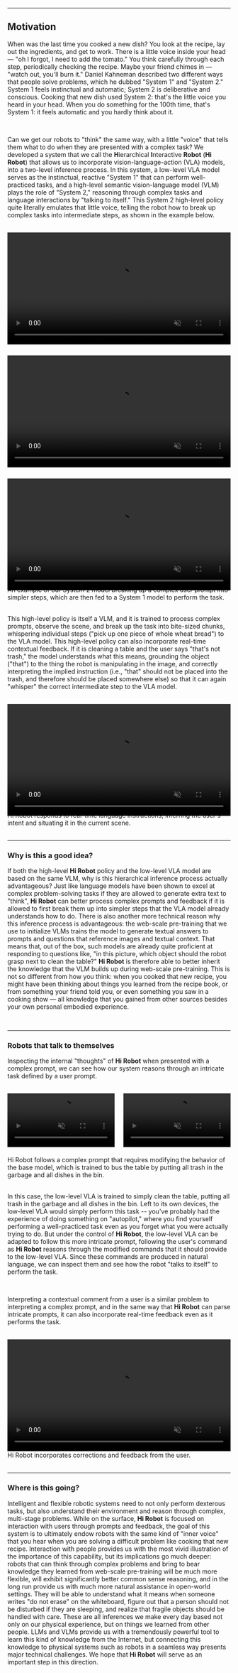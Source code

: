 
----

## Motivation

When was the last time you cooked a new dish? You look at the recipe, lay out the ingredients, and get to work. There is a little voice inside your head &mdash; "oh I forgot, I need to add the tomato." You think carefully through each step, periodically checking the recipe. Maybe your friend chimes in &mdash; "watch out, you'll burn it." Daniel Kahneman described two different ways that people solve problems, which he dubbed "System 1" and "System 2." System 1 feels instinctual and automatic; System 2 is deliberative and conscious. Cooking that new dish used System 2: that's the little voice you heard in your head. When you do something for the 100th time, that's System 1: it feels automatic and you hardly think about it.

<br>

Can we get our robots to "think" the same way, with a little "voice" that tells them what to do when they are presented with a complex task? We developed a system that we call the **H**ierarchical **I**nteractive **Robot** (**Hi Robot**) that allows us to incorporate vision-language-action (VLA) models, into a two-level inference process. In this system, a low-level VLA model serves as the instinctual, reactive "System 1" that can perform well-practiced tasks, and a high-level semantic vision-language model (VLM) plays the role of "System 2," reasoning through complex tasks and language interactions by "talking to itself." This System 2 high-level policy quite literally emulates that little voice, telling the robot how to break up complex tasks into intermediate steps, as shown in the example below.

<br>

<figure style="margin: 0; padding: 0;">
    <video width="100%" controls autoplay loop muted style="margin-bottom: 25px;">
        <source src="./video/video1_1.mp4" type="video/mp4">
    </video>
    <video width="100%" controls autoplay loop muted style="margin-bottom: 25px;">
        <source src="./video/video1_2.mp4" type="video/mp4">
    </video>
    <video width="100%" controls autoplay loop muted>
        <source src="./video/video1_3.mp4" type="video/mp4">
    </video>
    <figcaption class="imgcaption" style="margin-top: -10px;">An example of our System 2 model breaking up a complex user prompt into simpler steps, which are then fed to a System 1 model to perform the task.</figcaption>
</figure>

<br>

This high-level policy is itself a VLM, and it is trained to process complex prompts, observe the scene, and break up the task into bite-sized chunks, whispering individual steps ("pick up one piece of whole wheat bread") to the VLA model. This high-level policy can also incorporate real-time contextual feedback. If it is cleaning a table and the user says "that's not trash," the model understands what this means, grounding the object ("that") to the thing the robot is manipulating in the image, and correctly interpreting the implied instruction (i.e., "that" should not be placed into the trash, and therefore should be placed somewhere else) so that it can again "whisper" the correct intermediate step to the VLA model.

<br>

<figure style="margin: 0; padding: 0;">
    <video width="100%" controls autoplay loop muted>
        <source src="./video/video2.mp4" type="video/mp4">
    </video>
    <figcaption class="imgcaption" style="margin-top: -10px;">Hi Robot responds to real-time language instructions, inferring the user's intent and situating it in the current scene.</figcaption>
</figure>

<br>

----
### Why is this a good idea?

If both the high-level **Hi Robot** policy and the low-level VLA model are based on the same VLM, why is this hierarchical inference process actually advantageous? Just like language models have been shown to excel at complex problem-solving tasks if they are allowed to generate extra text to "think", **Hi Robot** can better process complex prompts and feedback if it is allowed to first break them up into simpler steps that the VLA model already understands how to do. There is also another more technical reason why this inference process is advantageous: the web-scale pre-training that we use to initialize VLMs trains the model to generate textual answers to prompts and questions that reference images and textual context. That means that, out of the box, such models are already quite proficient at responding to questions like, "in this picture, which object should the robot grasp next to clean the table?" **Hi Robot** is therefore able to better inherit the knowledge that the VLM builds up during web-scale pre-training. This is not so different from how you think: when you cooked that new recipe, you might have been thinking about things you learned from the recipe book, or from something your friend told you, or even something you saw in a cooking show &mdash; all knowledge that you gained from other sources besides your own personal embodied experience.

<br>

----
### Robots that talk to themselves

Inspecting the internal "thoughts" of **Hi Robot** when presented with a complex prompt, we can see how our system reasons through an intricate task defined by a user prompt.

<br>

<figure style="margin: 0; padding: 0;">
    <div style="display: flex; gap: 20px; margin-bottom: 20px;">
        <div style="flex: 1;">
            <figcaption class="imgcaption" style="margin-top: 0px;"></figcaption>
            <video width="100%" controls autoplay loop muted>
                <source src="./video/video3_left.mp4" type="video/mp4">
            </video>
        </div>
        <div style="flex: 1;">
            <figcaption class="imgcaption" style="margin-top: 0px;"></figcaption>
            <video width="100%" controls autoplay loop muted>
                <source src="./video/video3_right_2.mp4" type="video/mp4">
            </video>
        </div>
    </div>
    <figcaption class="imgcaption" style="margin-top: 0;">Hi Robot follows a complex prompt that requires modifying the behavior of the base model, which is trained to bus the table by putting all trash in the garbage and all dishes in the bin.</figcaption>
</figure>

<br>


In this case, the low-level VLA is trained to simply clean the table, putting all trash in the garbage and all dishes in the bin. Left to its own devices, the low-level VLA would simply perform this task -- you've probably had the experience of doing something on "autopilot," where you find yourself performing a well-practiced task even as you forget what you were actually trying to do. But under the control of **Hi Robot**, the low-level VLA can be adapted to follow this more intricate prompt, following the user's command as **Hi Robot** reasons through the modified commands that it should provide to the low-level VLA. Since these commands are produced in natural language, we can inspect them and see how the robot "talks to itself" to perform the task.

<br>

Interpreting a contextual comment from a user is a similar problem to interpreting a complex prompt, and in the same way that **Hi Robot** can parse intricate prompts, it can also incorporate real-time feedback even as it performs the task.

<br>

<figure style="margin: 0; padding: 0;">
  <video width="100%" controls autoplay loop muted>
    <source src="./video/video4_2.mp4" type="video/mp4">
  </video>
  <figcaption class="imgcaption" style="margin-top: 0;">Hi Robot incorporates corrections and feedback from the user.</figcaption>
</figure>

<br>


----
### Where is this going?

Intelligent and flexible robotic systems need to not only perform dexterous tasks, but also understand their environment and reason through complex, multi-stage problems. While on the surface, **Hi Robot** is focused on interaction with users through prompts and feedback, the goal of this system is to ultimately endow robots with the same kind of "inner voice" that you hear when you are solving a difficult problem like cooking that new recipe. Interaction with people provides us with the most vivid illustration of the importance of this capability, but its implications go much deeper: robots that can think through complex problems and bring to bear knowledge they learned from web-scale pre-training will be much more flexible, will exhibit significantly better common sense reasoning, and in the long run provide us with much more natural assistance in open-world settings. They will be able to understand what it means when someone writes "do not erase" on the whiteboard, figure out that a person should not be disturbed if they are sleeping, and realize that fragile objects should be handled with care. These are all inferences we make every day based not only on our physical experience, but on things we learned from other people. LLMs and VLMs provide us with a tremendously powerful tool to learn this kind of knowledge from the Internet, but connecting this knowledge to physical systems such as robots in a seamless way presents major technical challenges. We hope that **Hi Robot** will serve as an important step in this direction.

<br>
<br>